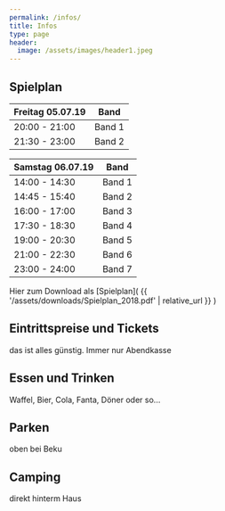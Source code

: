 ```yaml
---
permalink: /infos/
title: Infos
type: page
header:
  image: /assets/images/header1.jpeg
---
```


<!-- ![Logo]({{site.url}}{{site.baseurl}}/assets/images/logo_vermuku.png) -->

## Spielplan

| Freitag 05.07.19 | Band |
|-------|--------|
| 20:00 - 21:00 | Band 1 |
| 21:30 - 23:00 | Band 2 |

| Samstag 06.07.19 | Band |
|-------|--------|
| 14:00 - 14:30 | Band 1 |
| 14:45 - 15:40 | Band 2 |
| 16:00 - 17:00 | Band 3 |
| 17:30 - 18:30 | Band 4 |
| 19:00 - 20:30 | Band 5 |
| 21:00 - 22:30 | Band 6 |
| 23:00 - 24:00 | Band 7 |

Hier zum Download als [Spielplan]( {{ '/assets/downloads/Spielplan_2018.pdf' | relative_url }} )

## Eintrittspreise und Tickets

das ist alles günstig.
Immer nur Abendkasse

## Essen und Trinken

Waffel, Bier, Cola, Fanta, Döner oder so...

## Parken

oben bei Beku

## Camping

direkt hinterm Haus
